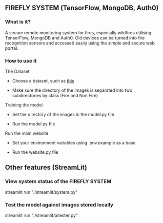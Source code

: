 ## FIREFLY SYSTEM (TensorFlow, MongoDB, Auth0)

### What is it?

A secure remote monitoring system for fires, especially wildfires utilising TensorFlow, MongoDB and Auth0. Old devices can be turned into fire recognition sensors and accessed easily using the simple and secure web portal.

### How to use it

The Dataset

- Choose a dataset, such as [this](https://www.kaggle.com/datasets/dataclusterlabs/fire-and-smoke-dataset)

- Make sure the directory of the images is separated into two subdirectories by class (Fire and Non Fire)

Training the model

- Set the directory of the images in the model.py file

- Run the model.py file

Run the main website

- Set your environment variables using .env.example as a base

- Run the website.py file

## Other features (StreamLit)

### View system status of the FIREFLY SYSTEM

streamlit run "./streamlit/system.py"

### Test the model against images stored locally

streamlit run "./streamlit/aitester.py"
